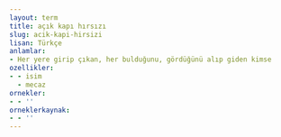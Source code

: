 ```yaml
---
layout: term
title: açık kapı hırsızı
slug: acik-kapi-hirsizi
lisan: Türkçe
anlamlar:
- Her yere girip çıkan, her bulduğunu, gördüğünü alıp giden kimse
ozellikler:
- - isim
  - mecaz
ornekler:
- - ''
orneklerkaynak:
- - ''
---
```

